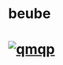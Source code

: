 # beube

# [![qmqp](https://ncache.ilbe.com/files/attach/new/20160119/377678/7340513052/7340582306/7ce61943bb33dc2a15c61b7dc3595c84.jpg)](https://www.youtube.com/watch?v=qb16UAJvNpQ)

